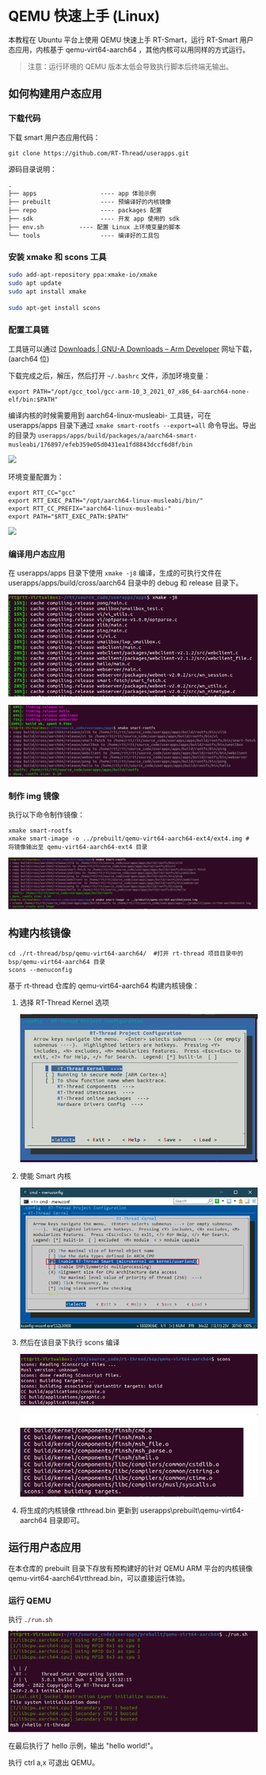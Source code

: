 # QEMU 快速上手 (Linux)

本教程在 Ubuntu 平台上使用 QEMU 快速上手 RT-Smart，运行 RT-Smart 用户态应用，内核基于 qemu-virt64-aarch64 ，其他内核可以用同样的方式运行。

> 注意：运行环境的 QEMU 版本太低会导致执行脚本后终端无输出。

## 如何构建用户态应用

### 下载代码

下载 smart 用户态应用代码：

```
git clone https://github.com/RT-Thread/userapps.git
```

源码目录说明：

```
.
├── apps                  ---- app 体验示例
├── prebuilt              ---- 预编译好的内核镜像
├── repo				  ---- packages 配置
├── sdk                   ---- 开发 app 使用的 sdk
├── env.sh          ---- 配置 Linux 上环境变量的脚本
└── tools                 ---- 编译好的工具包
```

### 安装 xmake 和 scons 工具

```bash
sudo add-apt-repository ppa:xmake-io/xmake
sudo apt update
sudo apt install xmake

sudo apt-get install scons
```

### 配置工具链

工具链可以通过 [Downloads | GNU-A Downloads – Arm Developer](https://developer.arm.com/downloads/-/gnu-a)  网址下载，(aarch64 位)

下载完成之后，解压，然后打开 `~/.bashrc` 文件，添加环境变量：

```
export PATH="/opt/gcc_tool/gcc-arm-10_3_2021_07_x86_64-aarch64-none-elf/bin:$PATH"
```

编译内核的时候需要用到 aarch64-linux-musleabi- 工具链，可在 userapps/apps 目录下通过 `xmake smart-rootfs --export=all` 命令导出。导出的目录为 `userapps/apps/build/packages/a/aarch64-smart-musleabi/176897/efeb359e05d0431ea1fd8843dccf6d8f/bin`

![](C:\Users\RTT\Desktop\source_code\docs-online\rt-thread-version\rt-thread-smart\quick-start\qemu-linux\figures\ARM_tools.png)

环境变量配置为：

```shell
export RTT_CC="gcc"
export RTT_EXEC_PATH="/opt/aarch64-linux-musleabi/bin/"
export RTT_CC_PREFIX="aarch64-linux-musleabi-"
export PATH="$RTT_EXEC_PATH:$PATH"
```

![](C:\Users\RTT\Desktop\source_code\docs-online\rt-thread-version\rt-thread-smart\quick-start\qemu-linux\figures\ARM_tool_config.png)

### 编译用户态应用

在 userapps/apps 目录下使用 `xmake -j8` 编译，生成的可执行文件在 userapps/apps/build/cross/aarch64 目录中的 debug 和 release 目录下。

![img](figures/build_app.png)

![image-20221021145335403](figures/build_app-res.png)

### 制作 img 镜像

执行以下命令制作镜像：

```
xmake smart-rootfs
xmake smart-image -o ../prebuilt/qemu-virt64-aarch64-ext4/ext4.img # 将镜像输出至 qemu-virt64-aarch64-ext4 目录
```

![](figures/image.png)


## 构建内核镜像

```
cd ./rt-thread/bsp/qemu-virt64-aarch64/  #打开 rt-thread 项目目录中的 bsp/qemu-virt64-aarch64 目录
scons --menuconfig
```

基于 rt-thread 仓库的  qemu-virt64-aarch64 构建内核镜像：

1. 选择 RT-Thread Kernel 选项

   ![img](figures/smart-cfg-first-stages.png)

2. 使能 Smart 内核

   ![img](figures/samrt-cfg.png)

3. 然后在该目录下执行 scons 编译

   ![img](figures/build_kernel1.png)

   ![image-20221021153136199](figures/build_kernel2.png)

4. 将生成的内核镜像 rtthread.bin 更新到 userapps\prebuilt\qemu-virt64-aarch64 目录即可。

## 运行用户态应用

在本仓库的 prebuilt 目录下存放有预构建好的针对 QEMU ARM 平台的内核镜像 qemu-virt64-aarch64\rtthread.bin，可以直接运行体验。

### 运行 QEMU

执行 `./run.sh`

![image-20221024180626302](figures/qemu_run.png)

在最后执行了 hello 示例，输出 "hello world!"。

执行 ctrl a,x 可退出 QEMU。



